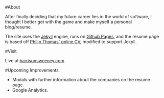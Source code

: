 #About

After finally deciding that my future career lies in the world of software, I thought I better get with the game and make myself a personal blog/resume.

The site uses the [Jekyll](https://github.com/mojombo/jekyll) engine, runs on [Github Pages](http://pages.github.com/), and the resume page is based off [Philip Thomas' online CV](https://github.com/philipithomas/cv-philipithomas), modified to support Jekyll.

#Visit

Live at [harrisonsweeney.com](http://www.harrisonsweeney.com).

#Upcoming Improvements

* Modals with further information about the companies on the resume page.
* Google Analytics.
 
